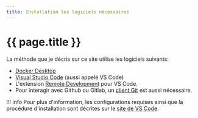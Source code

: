 ```yaml
---
title: Installation les logiciels nécessaires
---
```


# {{ page.title }}

La méthode que je décris sur ce site utilise les logiciels suivants:

- [Docker Desktop](https://www.docker.com/products/docker-desktop/)
- [Visual Studio Code](https://code.visualstudio.com/) (aussi appelé VS Code)
- L'extension [Remote Development](https://aka.ms/vscode-remote/download/extension) pour VS Code.
- Pour interagir avec Github ou Gitlab, un [client Git](https://git-scm.com/downloads) est aussi nécessaire.

!!! info
    Pour plus d'information, les configurations requises ainsi que la procédure d'installation sont décrites sur le [site de VS Code](https://code.visualstudio.com/docs/remote/containers#_getting-started).

